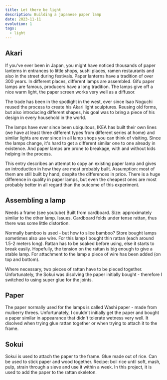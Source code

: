 ```yaml
---
title: Let there be light
description: Building a japanese paper lamp 
date: 2023-11-11
evolution: 1
tags:
  - light
---
```


## Akari
If you've ever been in Japan, you might have noticed thousands of paper lanterns in entrances to little shops, sushi places, ramen restaurants and also in the street during festivals. Paper lanterns have a tradition of over 300 years. In different places, different lamps are assembled. Gifu paper lamps are famous, producers have a long tradition. The lamps give off a nice warm light, the paper screen works very well as a diffusor. 

The trade has been in the spotlight in the west, ever since Isao Noguchi reused the process to create his Akari light sculptures. Reusing old forms, but also introducing different shapes, his goal was to bring a piece of his design in every household in the world. 

The lamps have ever since been ubiquitous, IKEA has built their own lines (we have at least three different types from different series at home) and similar lights are ever since in all lamp shops you can think of visiting. Since the lamps change, it's hard to get a different similar one to one already in existence. And paper lamps are prone to breakage, with and without kids helping in the process. 

This entry describes an attempt to copy an existing paper lamp and gives an introduction in how they are most probably built. Assumption: most of them are still built by hand, despite the differences in price. There is a huge difference in quality in paper lamps, but even the cheapest ones are most probably better in all regard than the outcome of this experiment. 

## Assembling a lamp
Needs a frame (see youtube)
Built from cardboard. Size: approximately similar to the other lamp. 
Issues. Cardboard folds under tense rattan, thus there was some little distortion.  

Normally bamboo is used - but how to slice bamboo? Store bought lamps sometimes also use wire. 
For this lamp I bought thin rattan (each around 1.5-2 meters long). Rattan has to be soaked before using, else it starts to break easily. 
Hopefully, the tension on the rattan is big enough to give a stable lamp. 
For attachment to the lamp a piece of wire has been added (on top and bottom). 

Where necessary, two pieces of rattan have to be pieced together. Unfortunately, the Sokui was disolving the paper initially bought - therefore I switched to using super glue for the joints.

## Paper
The paper normally used for the lamps is called Washi paper - made from mulberry threes. Unfortunately, I couldn't initially get the paper and bought a paper similar in appearance that didn't tolerate wetness very well. It disolved when trying glue rattan together or when trying to attach it to the frame. 

## Sokui
Sokui is used to attach the paper to the frame. 
Glue made out of rice. 
Can be used to stick paper and wood together. 
Recipe: boil rice until soft, mash, pulp, strain through a sieve and use it within a week. 
In this project, it is used to add the paper to the rattan skeleton.